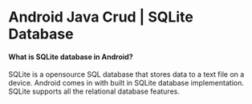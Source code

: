 # Android Java Crud | SQLite Database

<h4>What is <b>SQLite</b> database in Android?</h4>

SQLite is a opensource SQL database that stores data to a text file on a device. Android comes in with built in SQLite database implementation. SQLite supports all the relational database features.
